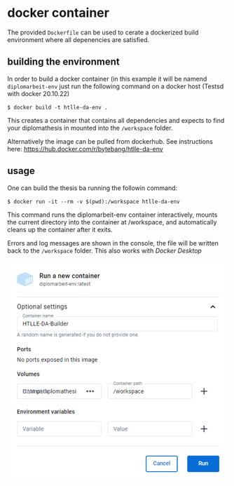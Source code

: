# docker container

The provided `Dockerfile` can be used to cerate a dockerized build environment where all depenencies are satisfied.


## building the environment

In order to build a docker container (in this example it will be namend `diplomarbeit-env` just run the following command on a docker host (Testsd with docker 20.10.22)

~~~~
$ docker build -t htlle-da-env .
~~~~

This creates a container that contains all dependencies and expects to find your diplomathesis in mounted into the `/workspace` folder. 

Alternatively the image can be pulled from dockerhub. See instructions here:  https://hub.docker.com/r/bytebang/htlle-da-env


## usage

One can build the thesis ba running the followin command:

~~~~
$ docker run -it --rm -v $(pwd):/workspace htlle-da-env
~~~~

This command runs the diplomarbeit-env container interactively, mounts the current directory into the container at /workspace, and automatically cleans up the container after it exits.

Errors and log messages are shown in the console, the file will be written back to the `/workspace` folder.
This also works with _Docker Desktop_ 

![Docker Dektop settings](docker-desktop.png)